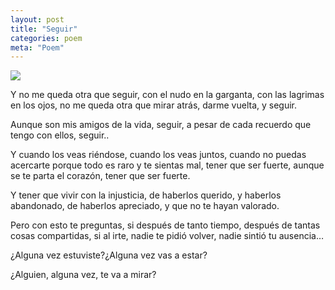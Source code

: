 ```yaml
---
layout: post
title: "Seguir"
categories: poem
meta: "Poem"
---
```


![](https://c1.staticflickr.com/5/4115/4821107693_97699a16af_b.jpg)

Y no me queda otra que seguir,
con el nudo en la garganta,
con las lagrimas en los ojos,
no me queda otra que mirar atrás,
darme vuelta,
y seguir.

Aunque son mis amigos de la vida,
seguir,
a pesar de cada recuerdo que tengo con ellos,
seguir..

Y cuando los veas riéndose,
cuando los veas juntos,
cuando no puedas acercarte
porque todo es raro
y te sientas mal,
tener que ser fuerte,
aunque se te parta el corazón,
tener que ser fuerte.

Y tener que vivir con la injusticia,
de haberlos querido,
y haberlos abandonado,
de haberlos apreciado,
y que no te hayan valorado.

Pero con esto te preguntas,
si después de tanto tiempo,
después de tantas cosas compartidas,
si al irte, nadie te pidió volver, nadie sintió tu ausencia…

¿Alguna vez estuviste?¿Alguna vez vas a estar?

¿Alguien, alguna vez, te va a mirar?
